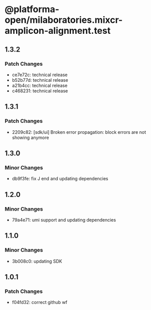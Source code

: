 # @platforma-open/milaboratories.mixcr-amplicon-alignment.test

## 1.3.2

### Patch Changes

- ce7e72c: technical release
- b52b77d: technical release
- a21b4cc: technical release
- c468231: technical release

## 1.3.1

### Patch Changes

- 2209c82: [sdk/ui] Broken error propagation: block errors are not showing anymore

## 1.3.0

### Minor Changes

- db9f3fe: fix J end and updating dependencies

## 1.2.0

### Minor Changes

- 79a4e71: umi support and updating dependencies

## 1.1.0

### Minor Changes

- 3b008c0: updating SDK

## 1.0.1

### Patch Changes

- f04fd32: correct github wf
